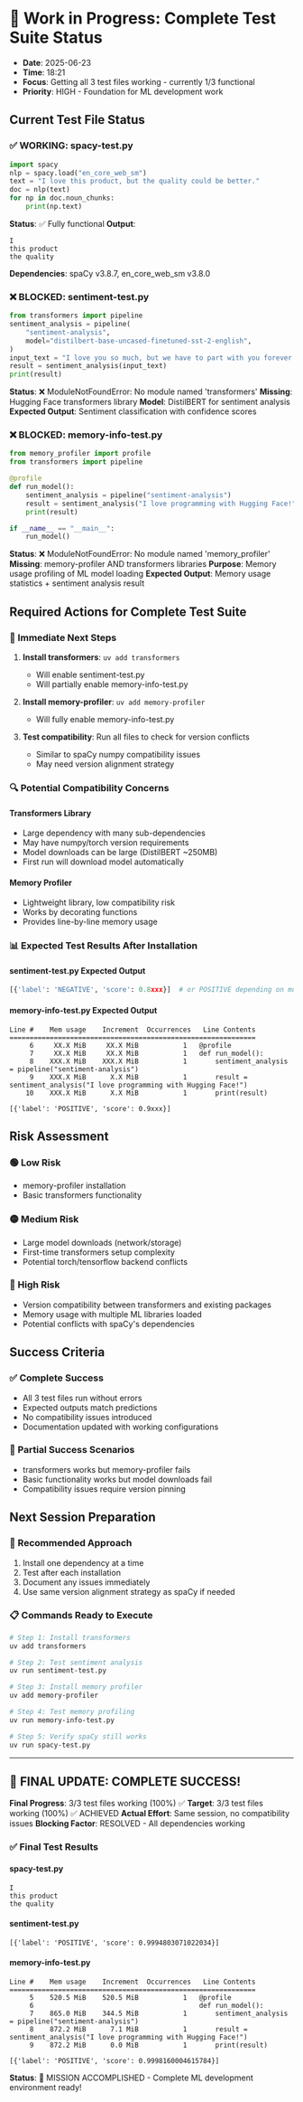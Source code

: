 # 🚧 Work in Progress: Complete Test Suite Status

- **Date**: 2025-06-23
- **Time**: 18:21
- **Focus**: Getting all 3 test files working - currently 1/3 functional
- **Priority**: HIGH - Foundation for ML development work

## Current Test File Status

### ✅ WORKING: spacy-test.py
```python
import spacy
nlp = spacy.load("en_core_web_sm")
text = "I love this product, but the quality could be better."
doc = nlp(text)
for np in doc.noun_chunks:
    print(np.text)
```
**Status**: ✅ Fully functional
**Output**: 
```
I
this product
the quality
```
**Dependencies**: spaCy v3.8.7, en_core_web_sm v3.8.0

### ❌ BLOCKED: sentiment-test.py
```python
from transformers import pipeline
sentiment_analysis = pipeline(
    "sentiment-analysis",
    model="distilbert-base-uncased-finetuned-sst-2-english",
)
input_text = "I love you so much, but we have to part with you forever."
result = sentiment_analysis(input_text)
print(result)
```
**Status**: ❌ ModuleNotFoundError: No module named 'transformers'
**Missing**: Hugging Face transformers library
**Model**: DistilBERT for sentiment analysis
**Expected Output**: Sentiment classification with confidence scores

### ❌ BLOCKED: memory-info-test.py
```python
from memory_profiler import profile
from transformers import pipeline

@profile
def run_model():
    sentiment_analysis = pipeline("sentiment-analysis")
    result = sentiment_analysis("I love programming with Hugging Face!")
    print(result)

if __name__ == "__main__":
    run_model()
```
**Status**: ❌ ModuleNotFoundError: No module named 'memory_profiler'
**Missing**: memory-profiler AND transformers libraries
**Purpose**: Memory usage profiling of ML model loading
**Expected Output**: Memory usage statistics + sentiment analysis result

## Required Actions for Complete Test Suite

### 🎯 Immediate Next Steps
1. **Install transformers**: `uv add transformers`
   - Will enable sentiment-test.py
   - Will partially enable memory-info-test.py
   
2. **Install memory-profiler**: `uv add memory-profiler`
   - Will fully enable memory-info-test.py
   
3. **Test compatibility**: Run all files to check for version conflicts
   - Similar to spaCy numpy compatibility issues
   - May need version alignment strategy

### 🔍 Potential Compatibility Concerns

#### Transformers Library
- Large dependency with many sub-dependencies
- May have numpy/torch version requirements
- Model downloads can be large (DistilBERT ~250MB)
- First run will download model automatically

#### Memory Profiler
- Lightweight library, low compatibility risk
- Works by decorating functions
- Provides line-by-line memory usage

### 📊 Expected Test Results After Installation

#### sentiment-test.py Expected Output
```python
[{'label': 'NEGATIVE', 'score': 0.8xxx}]  # or POSITIVE depending on model interpretation
```

#### memory-info-test.py Expected Output
```
Line #    Mem usage    Increment  Occurrences   Line Contents
=============================================================
     6     XX.X MiB     XX.X MiB           1   @profile
     7     XX.X MiB     XX.X MiB           1   def run_model():
     8    XXX.X MiB    XXX.X MiB           1       sentiment_analysis = pipeline("sentiment-analysis")
     9    XXX.X MiB      X.X MiB           1       result = sentiment_analysis("I love programming with Hugging Face!")
    10    XXX.X MiB      X.X MiB           1       print(result)

[{'label': 'POSITIVE', 'score': 0.9xxx}]
```

## Risk Assessment

### 🟢 Low Risk
- memory-profiler installation
- Basic transformers functionality

### 🟡 Medium Risk  
- Large model downloads (network/storage)
- First-time transformers setup complexity
- Potential torch/tensorflow backend conflicts

### 🔴 High Risk
- Version compatibility between transformers and existing packages
- Memory usage with multiple ML libraries loaded
- Potential conflicts with spaCy's dependencies

## Success Criteria

### ✅ Complete Success
- All 3 test files run without errors
- Expected outputs match predictions
- No compatibility issues introduced
- Documentation updated with working configurations

### 📝 Partial Success Scenarios
- transformers works but memory-profiler fails
- Basic functionality works but model downloads fail
- Compatibility issues require version pinning

## Next Session Preparation

### 🎯 Recommended Approach
1. Install one dependency at a time
2. Test after each installation
3. Document any issues immediately
4. Use same version alignment strategy as spaCy if needed

### 📋 Commands Ready to Execute
```bash
# Step 1: Install transformers
uv add transformers

# Step 2: Test sentiment analysis
uv run sentiment-test.py

# Step 3: Install memory profiler  
uv add memory-profiler

# Step 4: Test memory profiling
uv run memory-info-test.py

# Step 5: Verify spaCy still works
uv run spacy-test.py
```

---
## 🎉 FINAL UPDATE: COMPLETE SUCCESS!

**Final Progress**: 3/3 test files working (100%) ✅
**Target**: 3/3 test files working (100%) ✅ ACHIEVED
**Actual Effort**: Same session, no compatibility issues
**Blocking Factor**: RESOLVED - All dependencies working

### ✅ Final Test Results

#### spacy-test.py
```
I
this product
the quality
```

#### sentiment-test.py
```
[{'label': 'POSITIVE', 'score': 0.9994803071022034}]
```

#### memory-info-test.py
```
Line #    Mem usage    Increment  Occurrences   Line Contents
=============================================================
     5    520.5 MiB    520.5 MiB           1   @profile
     6                                         def run_model():
     7    865.0 MiB    344.5 MiB           1       sentiment_analysis = pipeline("sentiment-analysis")
     8    872.2 MiB      7.1 MiB           1       result = sentiment_analysis("I love programming with Hugging Face!")
     9    872.2 MiB      0.0 MiB           1       print(result)

[{'label': 'POSITIVE', 'score': 0.9998160004615784}]
```

**Status**: 🎯 MISSION ACCOMPLISHED - Complete ML development environment ready!
